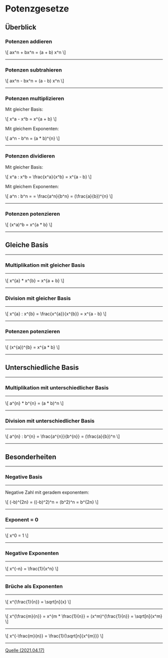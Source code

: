# Potenzgesetze

## Überblick

### Potenzen addieren

\\[  ax^n + bx^n = (a + b) x^n \\]

---

### Potenzen subtrahieren

\\[  ax^n - bx^n = (a - b) x^n \\]

---

### Potenzen multiplizieren

Mit gleicher Basis:

\\[  x^a - x^b = x^{a + b} \\]

Mit gleichem Exponenten:

\\[  a^n - b^n = (a * b)^{n} \\]

---

### Potenzen dividieren

Mit gleicher Basis:

\\[  x^a : x^b = \frac{x^a}{x^b} = x^{a - b} \\]

Mit gleichem Exponenten:

\\[  a^n : b^n = = \frac{a^n}{b^n} = (\frac{a}{b})^{n} \\]

---

### Potenzen potenzieren

\\[ (x^a)^b = x^{a * b} \\]

---

## Gleiche Basis

---

### Multiplikation mit gleicher Basis

---

\\[ x^{a} * x^{b} = x^{a + b} \\]

---

### Division mit gleicher Basis

---

\\[ x^{a} : x^{b} = \frac{x^{a}}{x^{b}} = x^{a - b} \\]

---

### Potenzen potenzieren

---

\\[ (x^{a})^{b} = x^{a * b} \\]

---

## Unterschiedliche Basis

---

### Multiplikation mit unterschiedlicher Basis

---

\\[ a^{n} * b^{n} = (a * b)^n \\]

---

### Division mit unterschiedlicher Basis

---

\\[ a^{n} : b^{n} = \frac{a^{n}}{b^{n}} = (\frac{a}{b})^n \\]

---

## Besonderheiten

---

### Negative Basis

---

Negative Zahl mit geradem exponentem:

\\[ (-b)^{2n} = ((-b)^2)^n = (b^2)^n = b^{2n} \\]

---

### Exponent = 0

---

\\[ x^0 = 1 \\]

---

### Negative Exponenten

---

\\[ x^{-n} = \frac{1}{x^n} \\]

---

### Brüche als Exponenten

---

\\[ x^{\frac{1}{n}} = \sqrt[n]{x} \\]

---

\\[ x^{\frac{m}{n}} = x^{m * \frac{1}{n}} = (x^m)^{\frac{1}{n}} = \sqrt[n]{x^m} \\]

---

\\[ x^{-\frac{m}{n}} = \frac{1}{\sqrt[n]{x^{m}}} \\]

---

[Quelle (2021.04.17)](https://www.mathebibel.de/potenzgesetze)